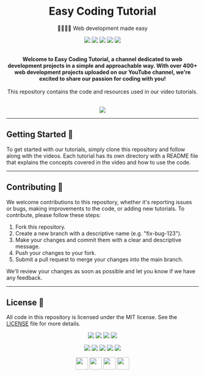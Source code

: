 <div align="center">
  <h1>Easy Coding Tutorial</h1>
  <p>👨‍💻👩‍💻 Web development made easy</p>
  <a href="mailto:ecoding45@gmail.com"><img src="https://img.shields.io/badge/Email-ecoding45%40gmail.com-%23D14836?style=for-the-badge&logo=gmail&logoColor=white"></a>
  <a href="https://www.linkedin.com/in/amanyadaveasycodingtutorial/"><img src="https://img.shields.io/badge/LinkedIn-Aman%20Yadav-%230077B5?style=for-the-badge&logo=linkedin&logoColor=white"></a>
  <a href="https://www.quora.com/profile/Easy-Coding-Tutorial"><img src="https://img.shields.io/badge/Quora-Easy%20Coding%20Tutorial-%23B92B27?style=for-the-badge&logo=quora&logoColor=white"></a>
  <a href="https://www.instagram.com/easycodingtutorial/"><img src="https://img.shields.io/badge/Instagram-%40easycodingtutorial-%23E4405F?style=for-the-badge&logo=instagram&logoColor=white"></a>
  <a href="https://www.youtube.com/c/EasyCodingTutorial"><img src="https://img.shields.io/badge/YouTube-Easy%20Coding%20Tutorial-%23FF0000?style=for-the-badge&logo=youtube&logoColor=white"></a>
  <br><br>
  <p><b>Welcome to Easy Coding Tutorial, a channel dedicated to web development projects in a simple and approachable way. With over 400+ web development projects uploaded on our YouTube channel, we're excited to share our passion for coding with you! </b> <br><br> This repository contains the code and resources used in our video tutorials.</p>
  <br>
  <a href="https://www.buymeacoffee.com/EasyCodTut"><img src="https://img.shields.io/badge/Support%20us-Buy%20us%20a%20coffee!-%23FFDD00?style=for-the-badge&logo=buy-me-a-coffee&logoColor=black"></a>
</div>

---

## Getting Started 🚀

To get started with our tutorials, simply clone this repository and follow along with the videos. Each tutorial has its own directory with a README file that explains the concepts covered in the video and how to use the code.

---

## Contributing 🤝

We welcome contributions to this repository, whether it's reporting issues or bugs, making improvements to the code, or adding new tutorials. To contribute, please follow these steps:

1. Fork this repository.
2. Create a new branch with a descriptive name (e.g. "fix-bug-123").
3. Make your changes and commit them with a clear and descriptive message.
4. Push your changes to your fork.
5. Submit a pull request to merge your changes into the main branch.

We'll review your changes as soon as possible and let you know if we have any feedback.

---

## License 📝

All code in this repository is licensed under the MIT license. See the [LICENSE](LICENSE) file for more details.


<p align="center">
  <img src="https://img.shields.io/badge/👨‍💻-Web%20Developer-blueviolet?style=for-the-badge">
  <img src="https://img.shields.io/badge/🌐-HTML%20|%20CSS%20|%20JavaScript%20|%20React%20|%20Node.js-blue?style=for-the-badge">
  <img src="https://img.shields.io/badge/🚀-Bootstrap%20|%20Materialize%20|%20Styled%20Components-yellow?style=for-the-badge">
  <img src="https://img.shields.io/badge/💼-Freelancer%20|%20YouTuber%20|%20Blogger-lightgrey?style=for-the-badge">
</p>

 

<p align="center">
  <a href="https://www.linkedin.com/in/amanyadaveasycodingtutorial/"><img src="https://img.shields.io/badge/-LinkedIn-blue?style=for-the-badge&logo=Linkedin&logoColor=white"></a>
  <a href="https://www.quora.com/profile/Easy-Coding-Tutorial"><img src="https://img.shields.io/badge/-Quora-red?style=for-the-badge&logo=Quora&logoColor=white"></a>
  <a href="https://www.instagram.com/easycodingtutorial/"><img src="https://img.shields.io/badge/-Instagram-pink?style=for-the-badge&logo=Instagram&logoColor=white"></a>
  <a href="https://www.youtube.com/c/EasyCodingTutorial"><img src="https://img.shields.io/badge/-YouTube-red?style=for-the-badge&logo=YouTube&logoColor=white"></a>
  <a href="https://www.buymeacoffee.com/EasyCodTut"><img src="https://img.shields.io/badge/-Buy%20Me%20a%20Coffee-orange?style=for-the-badge&logo=buy-me-a-coffee&logoColor=white"></a>
</p>

<p align="center">
  <a href="https://www.linkedin.com/in/amanyadaveasycodingtutorial/"><img src="https://raw.githubusercontent.com/easycodingtutorial/easycodingtutorial/main/icons/linkedin.svg" height="32px" width="32px"></a>
  <a href="https://www.quora.com/profile/Easy-Coding-Tutorial"><img src="https://raw.githubusercontent.com/easycodingtutorial/easycodingtutorial/main/icons/quora.svg" height="32px" width="32px"></a>
  <a href="https://www.instagram.com/easycodingtutorial/"><img src="https://raw.githubusercontent.com/easycodingtutorial/easycodingtutorial/main/icons/instagram.svg" height="32px" width="32px"></a>
  <a href="https://www.youtube.com/c/EasyCodingTutorial"><img src="https://raw.githubusercontent.com/easycodingtutorial/easycodingtutorial/main/icons/youtube.svg" height="32px" width="32px"></a>
  <a href="https://www.buymeacoffee

